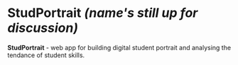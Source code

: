 # StudPortrait *(name's still up for discussion)*

**StudPortrait** - web app for building digital student portrait and analysing the tendance of student skills.
